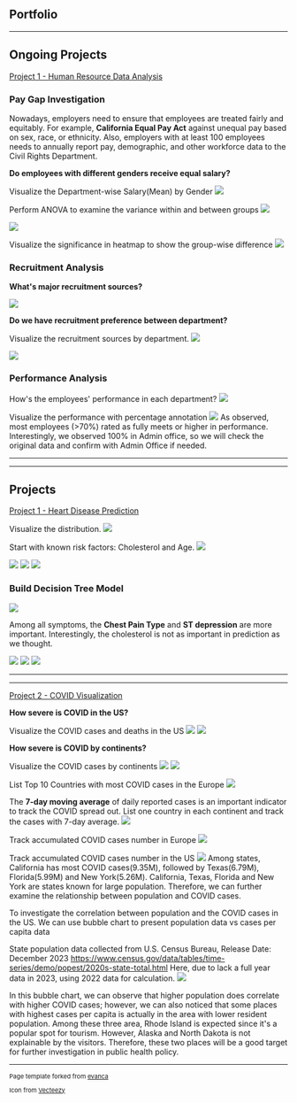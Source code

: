 ## Portfolio

---

## Ongoing Projects

[Project 1 - Human Resource Data Analysis](https://github.com/Enlightenus/Human_Resources_Data_Analysis)

### Pay Gap Investigation

Nowadays, employers need to ensure that employees are treated fairly and equitably.
For example, **California Equal Pay Act** against unequal pay based on sex, race, or ethnicity.
Also, employers with at least 100 employees needs to annually report pay, demographic, and other workforce data to the Civil Rights Department.

**Do employees with different genders receive equal salary?**

Visualize the Department-wise Salary(Mean) by Gender
<img src="images\HR\HR1-DeptByGender.png?raw=true"/>

Perform ANOVA to examine the variance within and between groups
<img src="images\HR\HR2-ANOVA.png?raw=true"/>

<img src="images\HR\HR3-PostHoc.png?raw=true"/>

Visualize the significance in heatmap to show the group-wise difference
<img src="images\HR\HR4-Significance.png?raw=true"/>

### Recruitment Analysis

**What's major recruitment sources?**

<img src="images\HR\HR5-Recruitment.png?raw=true"/>

**Do we have recruitment preference between department?**

Visualize the recruitment sources by department.
<img src="images\HR\HR6-DeptRecruitment.png?raw=true"/>

<img src="images\HR\HR7-RecruitmentAction.png?raw=true"/>

### Performance Analysis

How's the employees' performance in each department?
<img src="images\HR\HR8-Performance.png?raw=true"/>

Visualize the performance with percentage annotation
<img src="images\HR\HR9-PerformancePercent.png?raw=true"/>
As observed, most employees (>70%) rated as fully meets or higher in performance.
Interestingly, we observed 100% in Admin office, so we will check the original data and confirm with Admin Office if needed.


---

---

## Projects
[Project 1 - Heart Disease Prediction](https://github.com/Enlightenus/Heart_disease_prediction)

Visualize the distribution.
<img src="images\Heart_Disease\Heart1-DataDistribution.png?raw=true"/>

Start with known risk factors: Cholesterol and Age.
<img src="images\Heart_Disease\Heart2-Scatter.png?raw=true"/>

<img src="images\Heart_Disease\Heart3-Swarm.png?raw=true"/>

<img src="images\Heart_Disease\Heart4-Violin.png?raw=true"/>

<img src="images\Heart_Disease\Heart5-Alpha.png?raw=true"/>

### Build Decision Tree Model

<img src="images\Heart_Disease\Heart6-DT.png?raw=true"/>

Among all symptoms, the **Chest Pain Type** and **ST depression** are more important. Interestingly, the cholesterol is not as important in prediction as we thought.

<img src="images\Heart_Disease\Heart7-Feature.png?raw=true"/>

<img src="images\Heart_Disease\Heart8-ClassificationReport.png?raw=true"/>

<img src="images\Heart_Disease\Heart9-ConfusionMatrix.png?raw=true"/>

---

---

[Project 2 - COVID Visualization](https://github.com/Enlightenus/COVID_Visualization)

**How severe is COVID in the US?**

Visualize the COVID cases and deaths in the US
<img src="images\COVID\COVID1-UScases.png?raw=true"/>
<img src="images\COVID\COVID2-USdeaths.png?raw=true"/>

**How severe is COVID by continents?**

Visualize the COVID cases by continents
<img src="images\COVID\COVID3-Cases.png?raw=true"/>
<img src="images\COVID\COVID4-CasesStacked.png?raw=true"/>

List Top 10 Countries with most COVID cases in the Europe
<img src="images\COVID\COVID5-EuropeTop10.png?raw=true"/>

The **7-day moving average** of daily reported cases is an important indicator to track the COVID spread out.
List one country in each continent and track the cases with 7-day average.
<img src="images\COVID\COVID6-SevenAvg.png?raw=true"/>

Track accumulated COVID cases number in Europe
<img src="images\COVID\COVID7-EuropeCasesChoropleth.gif?raw=true"/>

Track accumulated COVID cases number in the US
<img src="images\COVID\COVID8-USCasesMap.png?raw=true"/>
Among states, California has most COVID cases(9.35M), followed by Texas(6.79M), Florida(5.99M) and New York(5.26M).
California, Texas, Florida and New York are states known for large population.
Therefore, we can further examine the relationship between population and COVID cases.

To investigate the correlation between population and the COVID cases in the US.
We can use bubble chart to present population data vs cases per capita data

State population data collected from U.S. Census Bureau, Release Date: December 2023
https://www.census.gov/data/tables/time-series/demo/popest/2020s-state-total.html
Here, due to lack a full year data in 2023, using 2022 data for calculation.
<img src="images\COVID\COVID9-USBubbleChart.png?raw=true"/>

In this bubble chart, we can observe that higher population does correlate with higher COVID cases; however, we can also noticed that some places with highest cases per capita is actually in the area with lower resident population.
Among these three area, Rhode Island is expected since it's a popular spot for tourism. However, Alaska and North Dakota is not explainable by the visitors. Therefore, these two places will be a good target for further investigation in public health policy.

---
<p style="font-size:11px">Page template forked from <a href="https://github.com/evanca/quick-portfolio">evanca</a></p>
<p style="font-size:11px">Icon from <a href="https://Vecteezy.com">Vecteezy</a></p>

<!-- Remove above link if you don't want to attibute -->
